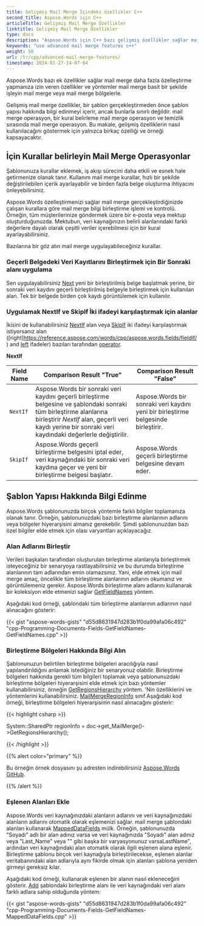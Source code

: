 ```yaml
---
title: Gelişmiş Mail Merge İçindeki özellikler C++
second_title: Aspose.Words için C++
articleTitle: Gelişmiş Mail Merge Özellikler
linktitle: Gelişmiş Mail Merge Özellikler
type: docs
description: "Aspose.Words için C++ bazı gelişmiş özellikler sağlar mail merge daha fazla performans göstermenizi sağlayan özellikler mail merge özelleştirme. Örneğin, şablon yapısı hakkında bilgi edinmek, kurallar koymak, bir şablondan sonra temizlik yapmak. mail merge operasyon ve diğerleri."
keywords: "use advanced mail merge features c++"
weight: 50
url: /tr/cpp/advanced-mail-merge-features/
timestamp: 2024-01-27-14-07-04
---
```


Aspose.Words bazı ek özellikler sağlar mail merge daha fazla özelleştirme yapmanıza izin veren özellikler ve yöntemler mail merge basit bir şekilde işleyin mail merge veya mail merge bölgelerle.

Gelişmiş mail merge özellikler, bir şablon gerçekleştirmeden önce şablon yapısı hakkında bilgi edinmeyi içerir, ancak bunlarla sınırlı değildir. mail merge operasyon, bir kural belirleme mail merge operasyon ve temizlik sırasında mail merge operasyon. Bu makale, gelişmiş özelliklerin nasıl kullanılacağını göstermek için yalnızca birkaç özelliği ve örneği kapsayacaktır.

## İçin Kurallar belirleyin Mail Merge Operasyonlar

Şablonunuza kurallar eklemek, iş akışı sürecini daha etkili ve esnek hale getirmenize olanak tanır. Kullanım mail merge kurallar, hızlı bir şekilde değiştirilebilen içerik ayarlayabilir ve birden fazla belge oluşturma ihtiyacını önleyebilirsiniz.

Aspose.Words özelleştirmenizi sağlar mail merge gerçekleştirdiğinizde çalışan kurallara göre mail merge bilgi birleştirme işlemi ve kontrolü. Örneğin, tüm müşterilerinize göndermek üzere bir e-posta veya mektup oluşturduğunuzda. Mektubun, veri kaynağınızın belirli alanlarındaki farklı değerlere dayalı olarak çeşitli veriler içerebilmesi için bir kural ayarlayabilirsiniz.

Bazılarına bir göz atın mail merge uygulayabileceğiniz kurallar.

### Geçerli Belgedeki Veri Kayıtlarını Birleştirmek için Bir Sonraki alanı uygulama

Sen uygulayabilirsiniz [Next](https://reference.aspose.com/words/cpp/aspose.words.fields/fieldnext/) yeni bir birleştirilmiş belge başlatmak yerine, bir sonraki veri kaydını geçerli birleştirilmiş belgeyle birleştirmek için kullanılan alan. Tek bir belgede birden çok kaydı görüntülemek için kullanılır.

### Uygulamak NextIf ve SkipIf İki ifadeyi karşılaştırmak için alanlar

İkisini de kullanabilirsiniz [NextIf](https://reference.aspose.com/words/cpp/aspose.words.fields/fieldnextif) alan veya [SkipIf](https://reference.aspose.com/words/cpp/aspose.words.fields/fieldskipif/) iki ifadeyi karşılaştırmak istiyorsanız alan ([right]https://reference.aspose.com/words/cpp/aspose.words.fields/fieldif/) and [left](https://reference.aspose.com/words/cpp/aspose.words.fields/fieldif/get_leftexpression/) ifadeler) bazıları tarafından [operator](https://reference.aspose.com/words/cpp/aspose.words.fields/fieldskipif/get_comparisonoperator/).

**NextIf**

| **Field Name** | **Comparison Result "True"** | **Comparison Result "False"** |
| -------------- | ------------------------------------------------------------ | ------------------------------------------------------------ |
| `NextIf` | Aspose.Words bir sonraki veri kaydını geçerli birleştirme belgesine ve şablondaki sonraki tüm birleştirme alanlarına birleştirir *NextIf* alan, geçerli veri kaydı yerine bir sonraki veri kaydındaki değerlerle değiştirilir. | Aspose.Words bir sonraki veri kaydını yeni bir birleştirme belgesinde birleştirir. |
| `SkipIf` | Aspose.Words geçerli birleştirme belgesini iptal eder, veri kaynağındaki bir sonraki veri kaydına geçer ve yeni bir birleştirme belgesi başlatır. | Aspose.Words geçerli birleştirme belgesine devam eder. |

## Şablon Yapısı Hakkında Bilgi Edinme

Aspose.Words şablonunuzda birçok yöntemle farklı bilgiler toplamanıza olanak tanır. Örneğin, şablonunuzdaki bazı birleştirme alanlarının adlarını veya bölgeler hiyerarşisini almanız gerekebilir. Şimdi şablonunuzdan bazı özel bilgiler elde etmek için olası varyantları açıklayacağız.

### Alan Adlarını Birleştir

Verileri başkaları tarafından oluşturulan birleştirme alanlarıyla birleştirmek isteyeceğiniz bir senaryoya rastlayabilirsiniz ve bu durumda birleştirme alanlarının tam adlarından emin olamazsınız. Yani, elde etmek için mail merge amaç, öncelikle tüm birleştirme alanlarının adlarını okumanız ve görüntülemeniz gerekir. Aspose.Words birleştirme alanı adlarını kullanarak bir koleksiyon elde etmenizi sağlar [GetFieldNames](https://reference.aspose.com/words/cpp/aspose.words.mailmerging/mailmerge/getfieldnames/) yöntem.

Aşağıdaki kod örneği, şablondaki tüm birleştirme alanlarının adlarının nasıl alınacağını gösterir:

{{< gist "aspose-words-gists" "d55d8631947d283b1f0da99afa06c492" "cpp-Programming-Documents-Fields-GetFieldNames-GetFieldNames.cpp" >}}

### Birleştirme Bölgeleri Hakkında Bilgi Alın

Şablonunuzun belirtilen birleştirme bölgeleri aracılığıyla nasıl yapılandırıldığını anlamak istediğiniz bir senaryonuz olabilir. Birleştirme bölgeleri hakkında gerekli tüm bilgileri toplamak veya şablonunuzdaki birleştirme bölgeleri hiyerarşisini elde etmek için bazı yöntemler kullanabilirsiniz, örneğin [GetRegionsHierarchy](https://reference.aspose.com/words/cpp/aspose.words.mailmerging/mailmerge/getregionshierarchy/) yöntem. 'Nin özelliklerini ve yöntemlerini kullanabilirsiniz. [MailMergeRegionInfo](https://reference.aspose.com/words/cpp/aspose.words.mailmerging/mailmergeregioninfo/) sınıf.Aşağıdaki kod örneği, birleştirme bölgeleri hiyerarşisinin nasıl alınacağını gösterir:

{{< highlight csharp >}}

System::SharedPtr<MailMergeRegionInfo> regionInfo = doc->get_MailMerge()->GetRegionsHierarchy();

{{< /highlight >}}


{{% alert color="primary" %}}

Bu örneğin örnek dosyasını şu adresten indirebilirsiniz [Aspose.Words GitHub](https://github.com/aspose-words/Aspose.Words-for-C/tree/master/Examples).

{{% /alert %}}

### Eşlenen Alanları Ekle

Aspose.Words veri kaynağınızdaki alanların adlarını ve veri kaynağınızdaki alanların adlarını otomatik olarak eşlemenizi sağlar. mail merge şablondaki alanları kullanarak [MappedDataFields](https://reference.aspose.com/words/cpp/aspose.words.mailmerging/mailmerge/get_mappeddatafields/) mülk. Örneğin, şablonunuzda "Soyadı" adlı bir alan adınız varsa ve veri kaynağınızda "Soyadı" alan adınız veya "Last_Name" veya "" gibi başka bir varyasyonunuz varsaLastName", ardından veri kaynağındaki alan otomatik olarak ilgili eşlenen alana eşlenir. Birleştirme şablonu birçok veri kaynağıyla birleştirilecekse, eşlenen alanlar veritabanındaki alan adlarıyla aynı fikirde olmak için alanları şablona yeniden girmeyi gereksiz kılar.

Aşağıdaki kod örneği, kullanarak eşlenen bir alanın nasıl ekleneceğini gösterir. [Add](https://reference.aspose.com/words/cpp/aspose.words.mailmerging/mappeddatafieldcollection/add/) şablondaki birleştirme alanı ile veri kaynağındaki veri alanı farklı adlara sahip olduğunda yöntem:

{{< gist "aspose-words-gists" "d55d8631947d283b1f0da99afa06c492" "cpp-Programming-Documents-Fields-GetFieldNames-MappedDataFields.cpp" >}}
